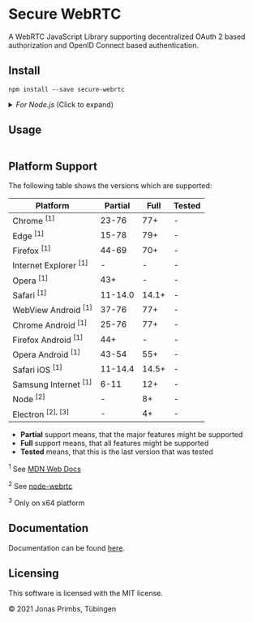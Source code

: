 # Secure WebRTC

A WebRTC JavaScript Library supporting decentralized OAuth 2 based authorization and OpenID Connect based authentication.

## Install

```console
npm install --save secure-webrtc
```
<details>
<summary><em>For Node.js</em> (Click to expand)</summary>

First install [node-webrtc](https://github.com/node-webrtc/node-webrtc) for Node.js support of WebRTC:
```console
npm install --save wrtc
```

Then import and apply definition:
```javascript
const srtc = require('secure-webrtc');
const wrtc = require('wrtc');

srtc.SRTCPeerConnection.RTCPeerConnection = wrtc.RTCPeerConnection;
```
Or with ES6 module style:
```typescript
import { SRTCPeerConnection } from 'secure-webrtc';
import { RTCPeerConnection } from 'wrtc';

SRTCPeerConnection.RTCPeerConnection = RTCPeerConnection;
```
</details>

## Usage

```javascript

```

## Platform Support

The following table shows the versions which are supported:

| Platform                         | Partial | Full  | Tested |
|----------------------------------|---------|-------|--------|
| Chrome <sup>[1]</sup>            | 23-76   | 77+   | -      |
| Edge <sup>[1]</sup>              | 15-78   | 79+   | -      |
| Firefox <sup>[1]</sup>           | 44-69   | 70+   | -      |
| Internet Explorer <sup>[1]</sup> | -       | -     | -      |
| Opera <sup>[1]</sup>             | 43+     | -     | -      |
| Safari <sup>[1]</sup>            | 11-14.0 | 14.1+ | -      |
| WebView Android <sup>[1]</sup>   | 37-76   | 77+   | -      |
| Chrome Android <sup>[1]</sup>    | 25-76   | 77+   | -      |
| Firefox Android <sup>[1]</sup>   | 44+     | -     | -      |
| Opera Android <sup>[1]</sup>     | 43-54   | 55+   | -      |
| Safari iOS <sup>[1]</sup>        | 11-14.4 | 14.5+ | -      |
| Samsung Internet <sup>[1]</sup>  | 6-11    | 12+   | -      |
| Node <sup>[2]</sup>              | -       | 8+    | -      |
| Electron <sup>[2], [3]</sup>     | -       | 4+    | -      |

- **Partial** support means, that the major features might be supported
- **Full** support means, that all features might be supported
- **Tested** means, that this is the last version that was tested 

<sup>1</sup> See [MDN Web Docs](https://developer.mozilla.org/en-US/docs/Web/API/RTCPeerConnection#browser_compatibility)

<sup>2</sup> See [node-webrtc](https://github.com/node-webrtc/node-webrtc#supported-platforms)

<sup>3</sup> Only on x64 platform

## Documentation

Documentation can be found [here](docs/README.md).

## Licensing

This software is licensed with the MIT license.

&copy; 2021 Jonas Primbs, Tübingen
